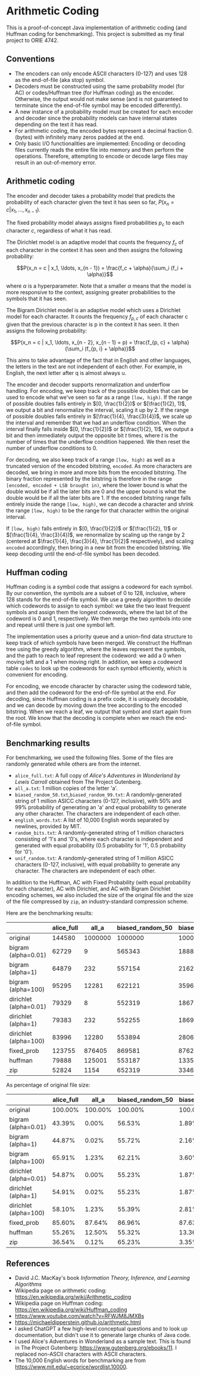 # Arithmetic Coding

This is a proof-of-concept Java implementation of arithmetic coding (and Huffman coding for benchmarking). This project is submitted as my final project to ORIE 4742.

## Conventions

- The encoders can only encode ASCII characters (0-127) and uses 128 as the end-of-file (aka stop) symbol.
- Decoders must be constructed using the same probability model (for AC) or codes/Huffman tree (for Huffman coding) as the encoder. Otherwise, the output would not make sense (and is not guaranteed to terminate since the end-of-file symbol may be encoded differently).
- A new instance of a probability model must be created for each encoder and decoder since the probability models can have internal states depending on the text it has read.
- For arithmetic coding, the encoded bytes represent a decimal fraction 0.(bytes) with infinitely many zeros padded at the end.
- Only basic I/O functionalities are implemented: Encoding or decoding files currently reads the entire file into memory and then perform the operations. Therefore, attempting to encode or decode large files may result in an out-of-memory error.

## Arithmetic coding

The encoder and decoder takes a probability model that predicts the probability of each character given the text it has seen so far, $P(x_n = c | x_1, \ldots, x_{n - 1})$.

The fixed probability model always assigns fixed probabilities $p_c$ to each character $c$, regardless of what it has read.

The Dirichlet model is an adaptive model that counts the frequency $f_c$ of each character in the context it has seen and then assigns the following probability:

$$P(x_n = c | x_1, \ldots, x_{n - 1}) = \frac{f_c + \alpha}{\sum_i (f_i + \alpha)}$$

where $\alpha$ is a hyperparameter. Note that a smaller $\alpha$ means that the model is more responsive to the context, assigning greater probabilities to the symbols that it has seen.

The Bigram Dirichlet model is an adaptive model which uses a Dirichlet model for each character. It counts the frequency $f_{p, c}$ of each character c given that the previous character is p in the context it has seen. It then assigns the following probability:

$$P(x_n = c | x_1, \ldots, x_{n - 2}, x_{n - 1} = p) = \frac{f_{p, c} + \alpha}{\sum_i (f_{p, i} + \alpha)}$$

This aims to take advantage of the fact that in English and other languages, the letters in the text are not independent of each other. For example, in English, the next letter after q is almost always u.

The encoder and decoder supports renormalization and underflow handling. For encoding, we keep track of the possible doubles that can be used to encode what we've seen so far as a range `[low, high)`. If the range of possible doubles falls entirely in $[0, \frac{1}{2})$ or $[\frac{1}{2}, 1)$, we output a bit and renormalize the interval, scaling it up by 2. If the range of possible doubles falls entirely in $[\frac{1}{4}, \frac{3}{4})$, we scale up the interval and remember that we had an underflow condition. When the interval finally falls inside $[0, \frac{1}{2})$ or $[\frac{1}{2}, 1)$, we output a bit and then immediately output the opposite bit $t$ times, where $t$ is the number of times that the underflow condition happened. We then reset the number of underflow conditions to 0.

For decoding, we also keep track of a range `[low, high)` as well as a truncated version of the encoded bitstring, `encoded`. As more characters are decoded, we bring in more and more bits from the encoded bitstring. The binary fraction represented by the bitstring is therefore in the range `[encoded, encoded + LSB brought in)`, where the lower bound is what the double would be if all the later bits are 0 and the upper bound is what the double would be if all the later bits are 1. If the encoded bitstring range falls entirely inside the range `[low, high)`, we can decode a character and shrink the range `[low, high)` to be the range for that character within the original interval.

If `[low, high)` falls entirely in $[0, \frac{1}{2})$ or $[\frac{1}{2}, 1)$ or $[\frac{1}{4}, \frac{3}{4})$, we renormalize by scaling up the range by 2 (centered at $\frac{1}{4}, \frac{3}{4}, \frac{1}{2}$ respectively), and scaling `encoded` accordingly, then bring in a new bit from the encoded bitstring. We keep decoding until the end-of-file symbol has been decoded.

## Huffman coding

Huffman coding is a symbol code that assigns a codeword for each symbol. By our convention, the symbols are a subset of 0 to 128, inclusive, where 128 stands for the end-of-file symbol. We use a greedy algorithm to decide which codewords to assign to each symbol: we take the two least frequent symbols and assign them the longest codewords, where the last bit of the codeword is 0 and 1, respectively. We then merge the two symbols into one and repeat until there is just one symbol left.

The implementation uses a priority queue and a union-find data structure to keep track of which symbols have been merged. We construct the Huffman tree using the greedy algorithm, where the leaves represent the symbols, and the path to reach to leaf represent the codeword: we add a 0 when moving left and a 1 when moving right. In addition, we keep a codeword table `codes` to look up the codewords for each symbol efficiently, which is convenient for encoding.

For encoding, we encode character by character using the codeword table, and then add the codeword for the end-of-file symbol at the end. For decoding, since Huffman coding is a prefix code, it is uniquely decodable, and we can decode by moving down the tree according to the encoded bitstring. When we reach a leaf, we output that symbol and start again from the root. We know that the decoding is complete when we reach the end-of-file symbol.

## Benchmarking results

For benchmarking, we used the following files. Some of the files are randomly generated while others are from the internet.

- `alice_full.txt`: A full copy of *Alice's Adventures in Wonderland by Lewis Carroll* obtained from The Project Gutenberg.
- `all_a.txt`: 1 million copies of the letter 'a'.
- `biased_random_50.txt`,`biased_random_99.txt`: A randomly-generated string of 1 million ASICC characters (0-127, inclusive), with 50% and 99% probability of generating an 'a' and equal probability to generate any other character. The characters are independent of each other.
- `english_words.txt`: A list of 10,000 English words separated by newlines, provided by MIT.
- `random_bits.txt`: A randomly-generated string of 1 million characters consisting of '1's and '0's, where each character is independent and generated with equal probability (0.5 probability for '1', 0.5 probability for '0').
- `unif_random.txt`: A randomly-generated string of 1 million ASICC characters (0-127, inclusive), with equal probability to generate any character. The characters are independent of each other.

In addition to the Huffman, AC with Fixed Probability (with equal probability for each character), AC with Dirichlet, and AC with Bigram Dirichlet encoding schemes, we also included the size of the original file and the size of the file compressed by `zip`, an industry-standard compression scheme.

Here are the benchmarking results:

|                        | alice_full | all_a   | biased_random_50 | biased_random_99 | english_words | random_bits | unif_random |
|------------------------| ---------- | ------- | ---------------- | ---------------- | ------------- | ----------- | ----------- |
| original               | 144580     | 1000000 | 1000000          | 1000000          | 75879         | 1000000     | 1000000     |
| bigram (alpha=0.01)    | 62729      | 9       | 565343           | 18880            | 31563         | 125015      | 873581      |
| bigram (alpha=1)       | 64879      | 232     | 557154           | 21625            | 32796         | 125428      | 863490      |
| bigram (alpha=100)     | 95295      | 12281   | 622121           | 35964            | 48858         | 146097      | 861912      |
| dirichlet (alpha=0.01) | 79329      | 8       | 552319           | 18676            | 34668         | 125009      | 858692      |
| dirichlet (alpha=1)    | 79383      | 232     | 552255           | 18699            | 34778         | 125230      | 858613      |
| dirichlet (alpha=100)  | 83996      | 12280   | 553894           | 28064            | 39193         | 137122      | 858790      |
| fixed_prob             | 123755     | 876405  | 869581           | 876278           | 57738         | 876405      | 862693      |
| huffman                | 79888      | 125001  | 553187           | 133572           | 34932         | 187411      | 860248      |
| zip                    | 52824      | 1154    | 652319           | 33462            | 27994         | 159144      | 876965      |

As percentage of original file size:

|                        | alice_full | all_a   | biased_random_50 | biased_random_99 | english_words | random_bits | unif_random |
|------------------------| ---------- | ------- | ---------------- | ---------------- | ------------- | ----------- | ----------- |
| original               | 100.00%    | 100.00% | 100.00%          | 100.00%          | 100.00%       | 100.00%     | 100.00%     |
| bigram (alpha=0.01)    | 43.39%     | 0.00%   | 56.53%           | 1.89%            | 41.60%        | 12.50%      | 87.36%      |
| bigram (alpha=1)       | 44.87%     | 0.02%   | 55.72%           | 2.16%            | 43.22%        | 12.54%      | 86.35%      |
| bigram (alpha=100)     | 65.91%     | 1.23%   | 62.21%           | 3.60%            | 64.39%        | 14.61%      | 86.19%      |
| dirichlet (alpha=0.01) | 54.87%     | 0.00%   | 55.23%           | 1.87%            | 45.69%        | 12.50%      | 85.87%      |
| dirichlet (alpha=1)    | 54.91%     | 0.02%   | 55.23%           | 1.87%            | 45.83%        | 12.52%      | 85.86%      |
| dirichlet (alpha=100)  | 58.10%     | 1.23%   | 55.39%           | 2.81%            | 51.65%        | 13.71%      | 85.88%      |
| fixed_prob             | 85.60%     | 87.64%  | 86.96%           | 87.63%           | 76.09%        | 87.64%      | 86.27%      |
| huffman                | 55.26%     | 12.50%  | 55.32%           | 13.36%           | 46.04%        | 18.74%      | 86.02%      |
| zip                    | 36.54%     | 0.12%   | 65.23%           | 3.35%            | 36.89%        | 15.91%      | 87.70%      |

## References

- David J.C. MacKay's book *Information Theory, Inference, and Learning Algorithms*
- Wikipedia page on arithmetic coding: https://en.wikipedia.org/wiki/Arithmetic_coding
- Wikipedia page on Huffman coding: https://en.wikipedia.org/wiki/Huffman_coding
- https://www.youtube.com/watch?v=RFWJM8JMXBs
- https://michaeldipperstein.github.io/arithmetic.html
- I asked ChatGPT a few high-level conceptual questions and to look up documentation, but didn't use it to generate large chunks of Java code.
- I used Alice's Adventures in Wonderland as a sample text. This is found in The Project Gutenberg: https://www.gutenberg.org/ebooks/11. I replaced non-ASCII characters with ASCII characters.
- The 10,000 English words for benchmarking are from https://www.mit.edu/~ecprice/wordlist.10000.
